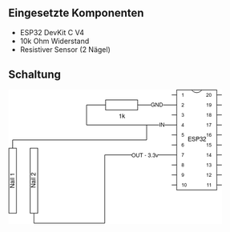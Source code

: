 ## Eingesetzte Komponenten
* ESP32 DevKit C V4
* 10k Ohm Widerstand
* Resistiver Sensor (2 Nägel)

## Schaltung
![](doc/circuit.png)